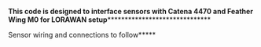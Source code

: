 ********This code is designed to interface sensors with Catena 4470 and Feather Wing M0 for LORAWAN setup**************************************


Sensor wiring and connections to follow*****
